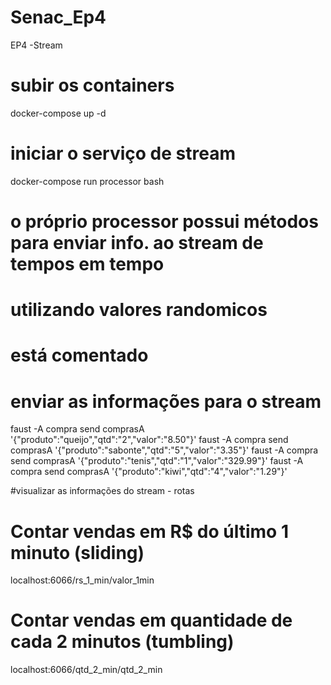 # Senac_Ep4
EP4 -Stream

# subir os containers
docker-compose up -d

# iniciar o serviço de stream
docker-compose run processor bash

# o próprio processor possui métodos para enviar info. ao stream de tempos em tempo
# utilizando valores randomicos
# está comentado

# enviar as informações para o stream
faust -A compra send comprasA '{"produto":"queijo","qtd":"2","valor":"8.50"}'
faust -A compra send comprasA '{"produto":"sabonte","qtd":"5","valor":"3.35"}'
faust -A compra send comprasA '{"produto":"tenis","qtd":"1","valor":"329.99"}'
faust -A compra send comprasA '{"produto":"kiwi","qtd":"4","valor":"1.29"}'

#visualizar as informações do stream - rotas
# Contar vendas em R$ do último 1 minuto (sliding)
localhost:6066/rs_1_min/valor_1min

# Contar vendas em quantidade de cada 2 minutos (tumbling)
localhost:6066/qtd_2_min/qtd_2_min
